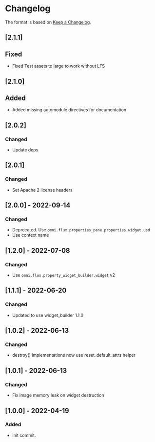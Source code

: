 # Changelog

The format is based on [Keep a Changelog](https://keepachangelog.com/en/1.0.0/).

## [2.1.1]
## Fixed
- Fixed Test assets to large to work without LFS

## [2.1.0]
## Added
- Added missing automodule directives for documentation

## [2.0.2]
### Changed
- Update deps

## [2.0.1]
### Changed
- Set Apache 2 license headers

## [2.0.0] - 2022-09-14
### Changed
- Deprecated. Use `omni.flux.properties_pane.properties.widget.usd`
- Use context name

## [1.2.0] - 2022-07-08
### Changed
- Use `omni.flux.property_widget_builder.widget` v2

## [1.1.1] - 2022-06-20
### Changed
- Updated to use widget_builder 1.1.0

## [1.0.2] - 2022-06-13
### Changed
- destroy() implementations now use reset_default_attrs helper

## [1.0.1] - 2022-06-13
### Changed
- Fix image memory leak on widget destruction

## [1.0.0] - 2022-04-19
### Added
- Init commit.

